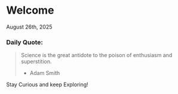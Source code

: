 # Welcome

August 26th, 2025

### Daily Quote:
> Science is the great antidote to the poison of enthusiasm and superstition.
> 	- Adam Smith

Stay Curious and keep Exploring!
